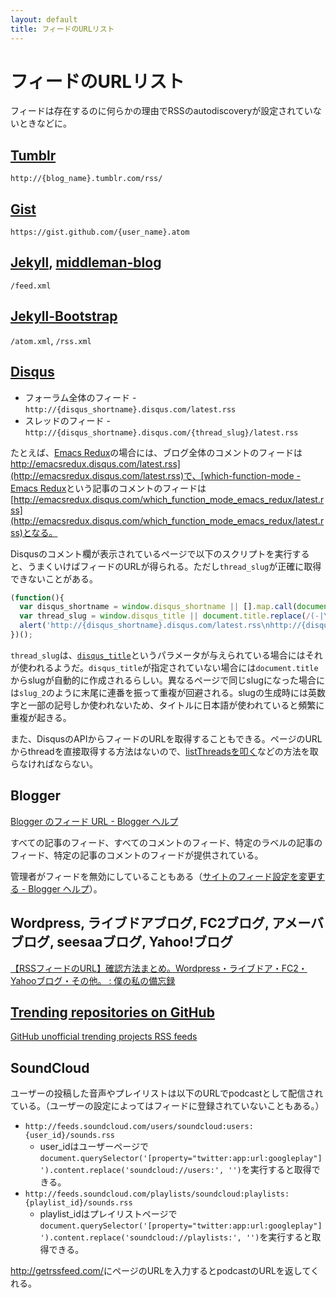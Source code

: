 ```yaml
---
layout: default
title: フィードのURLリスト
---
```


# フィードのURLリスト

フィードは存在するのに何らかの理由でRSSのautodiscoveryが設定されていないときなどに。

## [Tumblr](https://www.tumblr.com/)

`http://{blog_name}.tumblr.com/rss/`

## [Gist](https://gist.github.com/)

`https://gist.github.com/{user_name}.atom`

## [Jekyll](http://jekyllrb.com/), [middleman-blog](https://github.com/middleman/middleman-blog/)

`/feed.xml`

## [Jekyll-Bootstrap](http://jekyllbootstrap.com/)

`/atom.xml`, `/rss.xml`

## [Disqus](https://disqus.com/)

* フォーラム全体のフィード - `http://{disqus_shortname}.disqus.com/latest.rss`
* スレッドのフィード - `http://{disqus_shortname}.disqus.com/{thread_slug}/latest.rss`

たとえば、[Emacs Redux](http://emacsredux.com/)の場合には、ブログ全体のコメントのフィードは[http://emacsredux.disqus.com/latest.rss](http://emacsredux.disqus.com/latest.rss)で、[which-function-mode - Emacs Redux](http://emacsredux.com/blog/2014/04/05/which-function-mode/)という記事のコメントのフィードは[http://emacsredux.disqus.com/which_function_mode_emacs_redux/latest.rss](http://emacsredux.disqus.com/which_function_mode_emacs_redux/latest.rss)となる。

Disqusのコメント欄が表示されているページで以下のスクリプトを実行すると、うまくいけばフィードのURLが得られる。ただし`thread_slug`が正確に取得できないことがある。

```javascript
(function(){
  var disqus_shortname = window.disqus_shortname || [].map.call(document.querySelectorAll('iframe[src^="http://disqus.com/embed/comments/"]'), function(i){return i.src.match(/f=(\w+)/)[1]});
  var thread_slug = window.disqus_title || document.title.replace(/(-|\s)+/g, '_').toLowerCase().replace(/[^a-z0-9_]/g, '').replace(/_{2,}/, '_');
  alert('http://{disqus_shortname}.disqus.com/latest.rss\nhttp://{disqus_shortname}.disqus.com/{thread_slug}/latest.rss'.replace(/{[^}]+}/g, function(tag){return eval(tag)});
})();
```

`thread_slug`は、[`disqus_title`](http://help.disqus.com/customer/portal/articles/472098-javascript-configuration-variables#disqus_identifier)というパラメータが与えられている場合にはそれが使われるようだ。`disqus_title`が指定されていない場合には`document.title`からslugが自動的に作成されるらしい。異なるページで同じslugになった場合には`slug_2`のように末尾に連番を振って重複が回避される。slugの生成時には英数字と一部の記号しか使われないため、タイトルに日本語が使われていると頻繁に重複が起きる。

また、DisqusのAPIからフィードのURLを取得することもできる。ページのURLからthreadを直接取得する方法はないので、[listThreadsを叩く](https://disqus.com/api/console/#!/?method=GET&endpoint=forums%2FlistThreads&since=2014-01-01T00%3A00%3A00Z&forum=foo)などの方法を取らなければならない。

## Blogger

[Blogger のフィード URL - Blogger ヘルプ](https://support.google.com/blogger/answer/97933?hl=ja)

すべての記事のフィード、すべてのコメントのフィード、特定のラベルの記事のフィード、特定の記事のコメントのフィードが提供されている。

管理者がフィードを無効にしていることもある（[サイトのフィード設定を変更する - Blogger ヘルプ](https://support.google.com/blogger/answer/42662?hl=ja)）。

## Wordpress, ライブドアブログ, FC2ブログ, アメーバブログ, seesaaブログ, Yahoo!ブログ

[【RSSフィードのURL】確認方法まとめ。Wordpress・ライブドア・FC2・Yahooブログ・その他。 : 僕の私の備忘録](http://blog.livedoor.jp/net_scope-diary/archives/7295120.html)

## [Trending repositories on GitHub](https://github.com/trending)

[GitHub unofficial trending projects RSS feeds](http://ghtrendingrss.appspot.com/)

## SoundCloud

ユーザーの投稿した音声やプレイリストは以下のURLでpodcastとして配信されている。（ユーザーの設定によってはフィードに登録されていないこともある。）

- `http://feeds.soundcloud.com/users/soundcloud:users:{user_id}/sounds.rss`
  - user_idはユーザーページで`document.querySelector('[property="twitter:app:url:googleplay"]').content.replace('soundcloud://users:', '')`を実行すると取得できる。
- `http://feeds.soundcloud.com/playlists/soundcloud:playlists:{playlist_id}/sounds.rss`
  - playlist_idはプレイリストページで`document.querySelector('[property="twitter:app:url:googleplay"]').content.replace('soundcloud://playlists:', '')`を実行すると取得できる。

<http://getrssfeed.com/>にページのURLを入力するとpodcastのURLを返してくれる。
